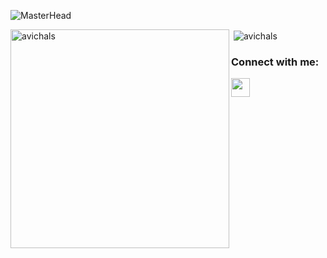 ![MasterHead](https://media.licdn.com/dms/image/C4D12AQESj72-s5gEKg/article-cover_image-shrink_600_2000/0/1626753867110?e=2147483647&v=beta&t=Kf7YAuwZtyCGYLNch-Mgc5eOC-7h7uL_dnBAIgsAFRQ)
<p><img align="left" src="https://github-readme-stats.vercel.app/api/top-langs?username=avichals&show_icons=true&locale=en&layout=compact" alt="avichals" height="350px" /></p>
<p>&nbsp;<img align="center" src="https://github-readme-stats.vercel.app/api?username=avichals&show_icons=true&locale=en" alt="avichals" /></p>
<h3 align="left">Connect with me:</h3>
<p align="left"><a href="https://linkedin.com/in/avichalsharma7" target="blank"><img align="center" src="https://cdn-icons-png.flaticon.com/512/174/174857.png" height="30" width="30" /></a></p>
